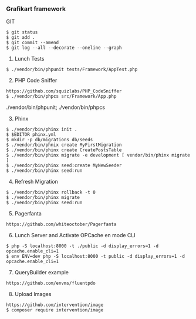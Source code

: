 ### Grafikart framework


GIT
```
$ git status
$ git add .
$ git commit --amend
$ git log --all --decorate --oneline --graph
```

1. Lunch Tests 
```
$ ./vendor/bin/phpunit tests/Framework/AppTest.php
```

2. PHP Code Sniffer 
```
https://github.com/squizlabs/PHP_CodeSniffer
$ ./vendor/bin/phpcs src/Framework/App.php
```

./vendor/bin/phpunit; ./vendor/bin/phpcs



3. Phinx 
```
$ ./vendor/bin/phinx init .
$ $EDITOR phinx.yml
$ mkdir -p db/migrations db/seeds
$ ./vendor/bin/phnix create MyFirstMigration
$ ./vendor/bin/phinx create CreatePostsTable
$ ./vendor/bin/phinx migrate -e development [ vendor/bin/phinx migrate ]
$ ./vendor/bin/phinx seed:create MyNewSeeder
$ ./vendor/bin/phinx seed:run
```

4. Refresh Migration 
```
$ ./vendor/bin/phinx rollback -t 0
$ ./vendor/bin/phinx migrate
$ ./vendor/bin/phinx seed:run
```

5. Pagerfanta 
```
https://github.com/whiteoctober/Pagerfanta
```


6. Lunch Server and Activate OPCache en mode CLI
```
$ php -S localhost:8000 -t ./public -d display_errors=1 -d opcache.enable_cli=1
$ env ENV=dev php -S localhost:8000 -t public -d display_errors=1 -d opcache.enable_cli=1
```

7. QueryBuilder example 
```
https://github.com/envms/fluentpdo
```

8. Upload Images 
```
https://github.com/intervention/image
$ composer require intervention/image

```





